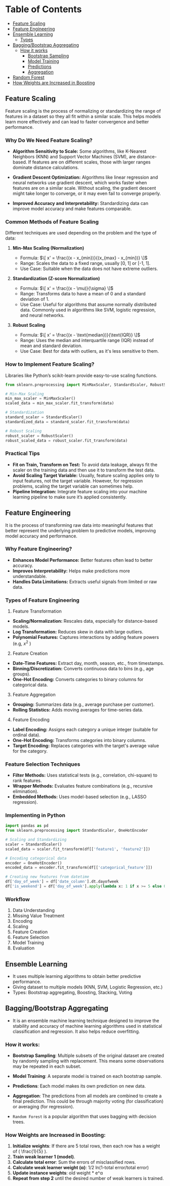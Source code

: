 # Table of Contents
- [Feature Scaling](#feature-scaling)
- [Feature Engineering](#feature-engineering)
- [Ensemble Learning](#ensemble-learning)
  - [Types](#types)
- [Bagging/Bootstrap Aggregating](#baggingbootstrap-aggregating)
  - [How it works](#how-it-works)
    - [Bootstrap Sampling](#bootstrap-sampling)
    - [Model Training](#model-training)
    - [Predictions](#predictions)
    - [Aggregation](#aggregation)
- [Random Forest](#random-forest)
- [How Weights are Increased in Boosting](#how-weights-are-increased-in-boosting)


## Feature Scaling
Feature scaling is the process of normalizing or standardizing the range of features in a dataset so they all fit within a similar scale. This helps models learn more effectively and can lead to faster convergence and better performance.

### Why Do We Need Feature Scaling?
- **Algorithm Sensitivity to Scale:** Some algorithms, like K-Nearest Neighbors (KNN) and Support Vector Machines (SVM), are distance-based. If features are on different scales, those with larger ranges dominate distance calculations.

- **Gradient Descent Optimization:** Algorithms like linear regression and neural networks use gradient descent, which works faster when features are on a similar scale. Without scaling, the gradient descent might take longer to converge, or it may even fail to converge properly.

- **Improved Accuracy and Interpretability:** Standardizing data can improve model accuracy and make features comparable.

### Common Methods of Feature Scaling
Different techniques are used depending on the problem and the type of data:

1. **Min-Max Scaling (Normalization)**

    - Formula: $\[ x' = \frac{(x - x_{min})}{(x_{max} - x_{min})} \]$
    - Range: Scales the data to a fixed range, usually [0, 1] or [-1, 1].
    - Use Case: Suitable when the data does not have extreme outliers.       

2. **Standardization (Z-score Normalization)**

    - Formula: $\[ x' = \frac{(x - \mu)}{\sigma} \]$ 
    - Range: Transforms data to have a mean of 0 and a standard deviation of 1. 
    - Use Case: Useful for algorithms that assume normally distributed data. Commonly used in algorithms like SVM, logistic regression, and neural networks.

3. **Robust Scaling**

    - Formula: $\[ x' = \frac{(x - \text{median})}{\text{IQR}} \]$  
    - Range: Uses the median and interquartile range (IQR) instead of mean and standard deviation.  
    - Use Case: Best for data with outliers, as it's less sensitive to them.

### How to Implement Feature Scaling?
Libraries like Python’s scikit-learn provide easy-to-use scaling functions.

```python
from sklearn.preprocessing import MinMaxScaler, StandardScaler, RobustScaler

# Min-Max Scaling
min_max_scaler = MinMaxScaler()
scaled_data = min_max_scaler.fit_transform(data)

# Standardization
standard_scaler = StandardScaler()
standardized_data = standard_scaler.fit_transform(data)

# Robust Scaling
robust_scaler = RobustScaler()
robust_scaled_data = robust_scaler.fit_transform(data)
```

### Practical Tips
- **Fit on Train, Transform on Test:** To avoid data leakage, always fit the scaler on the training data and then use it to transform the test data.
- **Avoid Scaling Target Variable:** Usually, feature scaling applies only to input features, not the target variable. However, for regression problems, scaling the target variable can sometimes help.
- **Pipeline Integration:** Integrate feature scaling into your machine learning pipeline to make sure it’s applied consistently.

## Feature Engineering
It is the process of transforming raw data into meaningful features that better represent the underlying problem to predictive models, improving model accuracy and performance.

### Why Feature Engineering?
- **Enhances Model Performance:** Better features often lead to better accuracy.
- **Improves Interpretability:** Helps make predictions more understandable.
- **Handles Data Limitations:** Extracts useful signals from limited or raw data.

### Types of Feature Engineering
1. Feature Transformation
  - **Scaling/Normalization:** Rescales data, especially for distance-based models.
  - **Log Transformation:** Reduces skew in data with large outliers.
  - **Polynomial Features:** Captures interactions by adding feature powers (e.g, $x^2$ )

2. Feature Creation
  - **Date-Time Features:** Extract day, month, season, etc., from timestamps.
  - **Binning/Discretization:** Converts continuous data to bins (e.g., age groups).
  - **One-Hot Encoding:** Converts categories to binary columns for categorical data.

3. Feature Aggregation
  - **Grouping:** Summarizes data (e.g., average purchase per customer).
  - **Rolling Statistics:** Adds moving averages for time-series data.

4. Feature Encoding
  - **Label Encoding:** Assigns each category a unique integer (suitable for ordinal data).
  - **One-Hot Encoding:** Transforms categories into binary columns.
  - **Target Encoding:** Replaces categories with the target's average value for the category.

### Feature Selection Techniques
- **Filter Methods:** Uses statistical tests (e.g., correlation, chi-square) to rank features.
- **Wrapper Methods:** Evaluates feature combinations (e.g., recursive elimination).
- **Embedded Methods:** Uses model-based selection (e.g., LASSO regression).

### Implementing in Python

```python
import pandas as pd
from sklearn.preprocessing import StandardScaler, OneHotEncoder

# Scaling and Standardizing
scaler = StandardScaler()
scaled_data = scaler.fit_transform(df[['feature1', 'feature2']])

# Encoding categorical data
encoder = OneHotEncoder()
encoded_data = encoder.fit_transform(df[['categorical_feature']])

# Creating new features from datetime
df['day_of_week'] = df['date_column'].dt.dayofweek
df['is_weekend'] = df['day_of_week'].apply(lambda x: 1 if x >= 5 else 0)
```

### Workflow
1. Data Understanding
2. Missing Value Treatment
3. Encoding
4. Scaling
5. Feature Creation
6. Feature Selection
7. Model Training
8. Evaluation


## Ensemble Learning
- It uses multiple learning algorithms to obtain better predictive performance.
- Giving dataset to multiple models (KNN, SVM, Logistic Regression, etc.)
- Types: Bootstrap aggregating, Boosting, Stacking, Voting

## Bagging/Bootstrap Aggregating
- It is an ensemble machine learning technique designed to improve the stability and accuracy of machine learning algorithms used in statistical classification and regression. It also helps reduce overfitting.

### How it works:
- **Bootstrap Sampling**: Multiple subsets of the original dataset are created by randomly sampling with replacement. This means some observations may be repeated in each subset.
- **Model Training**: A separate model is trained on each bootstrap sample.
- **Predictions**: Each model makes its own prediction on new data.
- **Aggregation**: The predictions from all models are combined to create a final prediction. This could be through majority voting (for classification) or averaging (for regression).

- `Random Forest` is a popular algorithm that uses bagging with decision trees.

### How Weights are Increased in Boosting:
1. **Initialize weights**: If there are 5 total rows, then each row has a weight of \( \frac{1}{5} \).
2. **Train weak learner 1 (model)**.
3. **Calculate total error**: Sum the errors of misclassified rows.
4. **Calculate weak learner weight (α)**: 1/2 ln(1-total error/total error)
5. **Update instance weights**: old weight * e^α
6. **Repeat from step 2** until the desired number of weak learners is trained.
